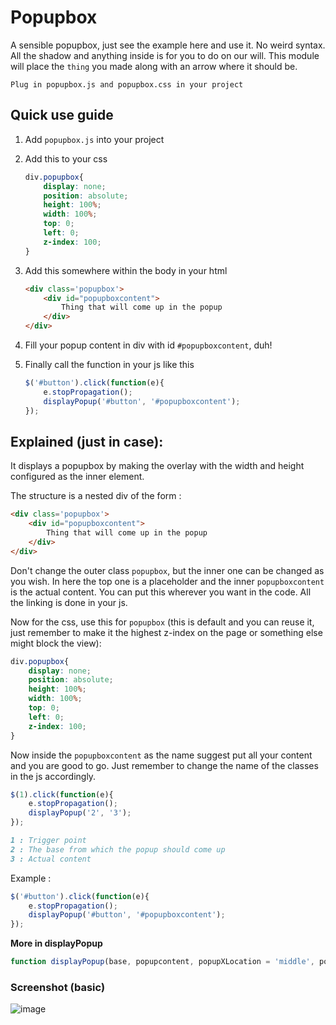 # Popupbox

A sensible popupbox, just see the example here and use it. No weird syntax. All the shadow and anything inside is for you to do on our will. This module will place the `thing` you made along with an arrow where it should be.

`Plug in popupbox.js and popupbox.css in your project`

## Quick use guide
1. Add `popupbox.js` into your project
2. Add this to your css

    ```css
    div.popupbox{
        display: none;
        position: absolute;
        height: 100%;
        width: 100%;
        top: 0;
        left: 0;
        z-index: 100;
    }
    ```
3. Add this somewhere within the body in your html

    ```html
    <div class='popupbox'>
        <div id="popupboxcontent">
            Thing that will come up in the popup
        </div>
    </div>
    ```
4. Fill your popup content in div with id `#popupboxcontent`, duh!
5. Finally call the function in your js like this

    ```js
    $('#button').click(function(e){
        e.stopPropagation();
        displayPopup('#button', '#popupboxcontent');
    });
    ```

## Explained (just in case): 

It displays a popupbox by making the overlay with the width and height configured as the inner element.

The structure is a nested div of the form :

```html
<div class='popupbox'>
    <div id="popupboxcontent">
        Thing that will come up in the popup
    </div>
</div>
```
Don't change the outer class `popupbox`, but the inner one can be changed as you wish.
In here the top one is a placeholder and the inner `popupboxcontent` is the actual content.
You can put this wherever you want in the code. All the linking is done in your js.

Now for the css, use this for `popupbox` (this is default and you can reuse it, just remember to make it the highest z-index on the page or something else might block the view):
```css
div.popupbox{
    display: none;
    position: absolute;
    height: 100%;
    width: 100%;
    top: 0;
    left: 0;
    z-index: 100;
}
```

Now inside the `popupboxcontent` as the name suggest put all your content and you are good to go.
Just remember to change the name of the classes in the js accordingly.
```js
$(1).click(function(e){
    e.stopPropagation();
    displayPopup('2', '3');
});
```
```md
1 : Trigger point
2 : The base from which the popup should come up
3 : Actual content
```
Example : 
```js
$('#button').click(function(e){
    e.stopPropagation();
    displayPopup('#button', '#popupboxcontent');
});
```
**More in displayPopup**
```js
function displayPopup(base, popupcontent, popupXLocation = 'middle', popupYLocation = 'below', arrowColor ='white', arrowSize = '7')
```

### Screenshot (basic)
![image](http://i.imgur.com/cAdGrke.png)
